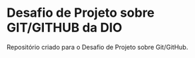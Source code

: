 # Desafio de Projeto sobre GIT/GITHUB da DIO

Repositório criado para o Desafio de Projeto sobre Git/GitHub.
